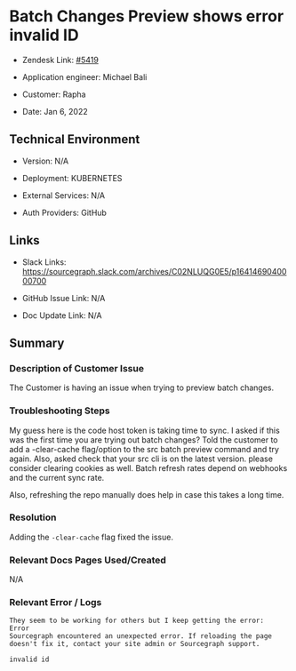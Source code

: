 

# Batch Changes Preview shows error invalid ID <!-- Ticket Title  Hint: include keywords to make it searchable -->



- Zendesk Link: [#5419](https://sourcegraph.zendesk.com/agent/tickets/5419)

- Application engineer: Michael Bali

- Customer: Rapha <!-- Redact if this contains personally identifying information -->

- Date: Jan 6, 2022


<!-- Data populated from integration, speak to Ben Gordon or Michael Bali if not working -->

<!-- During Internal team trial, fill missing data manually (we are waiting for all data to sync) -->



## Technical Environment

- Version: ​N/A

- Deployment: KUBERNETES

- External Services: N/A

- Auth Providers: GitHub





## Links
<!-- Data for application engineer manual entry -->
- Slack Links: https://sourcegraph.slack.com/archives/C02NLUQG0E5/p1641469040000700

- GitHub Issue Link: N/A

- Doc Update Link: N/A



## Summary

### Description of Customer Issue
The Customer is having an issue when trying to preview batch changes. 



### Troubleshooting Steps
My guess here is the code host token is taking time to sync.
I asked if this was the first time you are trying out batch changes? 
Told the customer to add a -clear-cache flag/option to the src batch preview command and try again. 
Also, asked check that your src cli is on the latest version.
please consider clearing cookies as well. Batch refresh rates depend on webhooks and the current sync rate. 

Also, refreshing the repo manually does help in case this takes a long time.



### Resolution

Adding the ```-clear-cache``` flag fixed the issue. 


### Relevant Docs Pages Used/Created

N/A


### Relevant Error / Logs

<!-- Please redact keys, tokens, and personal identifying information -->

```
They seem to be working for others but I keep getting the error:
Error
Sourcegraph encountered an unexpected error. If reloading the page doesn't fix it, contact your site admin or Sourcegraph support.

invalid id
```


<!-- Once complete, upload a copy to https://github.com/sourcegraph/support-tools-internal/tree/main/resolved-tickets as a .md file -->
<!-- Name the file 5419.md -->
